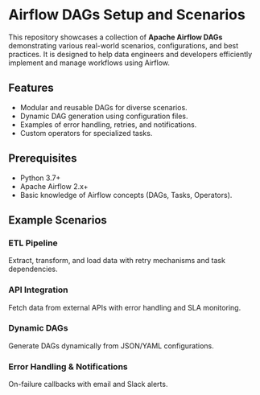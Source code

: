 # Airflow DAGs Setup and Scenarios  

This repository showcases a collection of **Apache Airflow DAGs** demonstrating various real-world scenarios, configurations, and best practices. It is designed to help data engineers and developers efficiently implement and manage workflows using Airflow.  

## Features  

- Modular and reusable DAGs for diverse scenarios.  
- Dynamic DAG generation using configuration files.  
- Examples of error handling, retries, and notifications.  
- Custom operators for specialized tasks.  

## Prerequisites  

- Python 3.7+  
- Apache Airflow 2.x+  
- Basic knowledge of Airflow concepts (DAGs, Tasks, Operators).  


## Example Scenarios

### ETL Pipeline

Extract, transform, and load data with retry mechanisms and task dependencies.
### API Integration

 Fetch data from external APIs with error handling and SLA monitoring.
### Dynamic DAGs

Generate DAGs dynamically from JSON/YAML configurations.


### Error Handling & Notifications

On-failure callbacks with email and Slack alerts.


